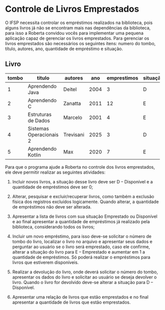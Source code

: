 # Controle de Livros Emprestados
  
O IFSP necessita controlar os empréstimos realizados na biblioteca, pois alguns livros já
não se encontram mais nas dependências da biblioteca, para isso a Roberta convidou
vocês para implementar uma pequena aplicação capaz de gerenciar os livros
emprestados. Para gerenciar os livros emprestados são necessários os seguintes itens:
numero do tombo, título, autores, ano, quantidade de empréstimo e situação.

## Livro  
| tombo | titulo | autores | ano | emprestimos | situação|  
|--------|------|----------|--------|--------|---|  
|1|Aprendendo Java|Deitel|2004|3|D|
|2|Aprendendo C   |Zanatta|2011|12|E|
|3|Estruturas de Dados|Marcelo|2001|4|E|
|4|Sistemas Operacionais 2|Trevisani|2025|3|D|
|5|Aprendendo Kotlin|Max|2020|7|E|
  
Para que o programa ajude a Roberta no controle dos livros emprestados, ele deve
permitir realizar as seguintes atividades:  

1. Incluir novos livros, a situação desse livro deve ser D – Disponível e a quantidade de empréstimos deve ser 0;  

2. Alterar, pesquisar e excluir/recuperar livros, como também a exclusão física dos registros excluídos logicamente. Quando alterar, a quantidade de empréstimos não deve ser alterada.

3. Apresentar a lista de livros com sua situação Emprestado ou Disponível e ao final apresentar a quantidade de empréstimos já realizado pela biblioteca, considerando todos os livros;  

4. Incluir um novo empréstimo, para isso deve-se solicitar o número de tombo do livro, localizar o livro no arquivo e apresentar seus dados e perguntar ao usuário se o livro será emprestado, caso ele confirme, alterar a situação do livro para E – Emprestado e aumentar em 1 a quantidade de empréstimos. Só poderá realizar o empréstimos para livros que estiverem disponíveis.  

5. Realizar a devolução do livro, onde deverá solicitar o número do tombo, apresentar os dados do livro e solicitar ao usuário se deseja devolver o livro. Quando o livro for devolvido deve-se alterar a situação para D – Disponível.  

6. Apresentar uma relação de livros que estão emprestados e no final apresentar a quantidade de livros que estão emprestados. 

